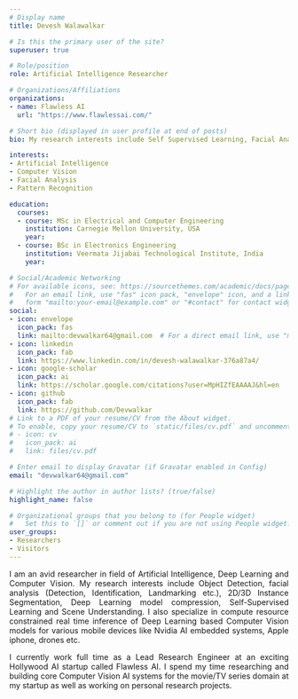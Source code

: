 ```yaml
---
# Display name
title: Devesh Walawalkar

# Is this the primary user of the site?
superuser: true

# Role/position
role: Artificial Intelligence Researcher

# Organizations/Affiliations
organizations:
- name: Flawless AI
  url: "https://www.flawlessai.com/"

# Short bio (displayed in user profile at end of posts)
bio: My research interests include Self Supervised Learning, Facial Analysis (Face Detection, Identification, landmarking etc.), neuroscience inspired AI and Scene Understanding.

interests:
- Artificial Intelligence
- Computer Vision
- Facial Analysis
- Pattern Recognition 

education:
  courses:
  - course: MSc in Electrical and Computer Engineering
    institution: Carnegie Mellon University, USA
    year: 
  - course: BSc in Electronics Engineering 
    institution: Veermata Jijabai Technological Institute, India
    year: 

# Social/Academic Networking
# For available icons, see: https://sourcethemes.com/academic/docs/page-builder/#icons
#   For an email link, use "fas" icon pack, "envelope" icon, and a link in the
#   form "mailto:your-email@example.com" or "#contact" for contact widget.
social:
- icon: envelope
  icon_pack: fas
  link: mailto:devwalkar64@gmail.com  # For a direct email link, use "mailto:test@example.org".
- icon: linkedin
  icon_pack: fab
  link: https://www.linkedin.com/in/devesh-walawalkar-376a87a4/
- icon: google-scholar
  icon_pack: ai
  link: https://scholar.google.com/citations?user=MpHIZfEAAAAJ&hl=en
- icon: github
  icon_pack: fab
  link: https://github.com/Devwalkar
# Link to a PDF of your resume/CV from the About widget.
# To enable, copy your resume/CV to `static/files/cv.pdf` and uncomment the lines below.
# - icon: cv
#   icon_pack: ai
#   link: files/cv.pdf

# Enter email to display Gravatar (if Gravatar enabled in Config)
email: "devwalkar64@gmail.com"

# Highlight the author in author lists? (true/false)
highlight_name: false

# Organizational groups that you belong to (for People widget)
#   Set this to `[]` or comment out if you are not using People widget.
user_groups:
- Researchers
- Visitors
---
```


<div style="text-align: justify"> I am an avid researcher in field of Artificial Intelligence, Deep Learning and Computer Vision. My research interests include Object Detection, facial analysis (Detection, Identification, Landmarking etc.), 2D/3D Instance Segmentation, Deep Learning model compression, Self-Supervised Learning and Scene Understanding. I also specialize in compute resource constrained real time inference of Deep Learning based Computer Vision models for various mobile devices like Nvidia AI embedded systems, Apple iphone, drones etc.

I currently work full time as a Lead Research Engineer at an exciting Hollywood AI startup called Flawless AI. I spend my time researching and building core Computer Vision AI systems for the movie/TV series domain at my startup as well as working on personal research projects. </div>